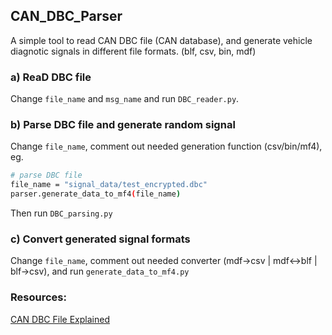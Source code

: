 ## CAN_DBC_Parser

A simple tool to read CAN DBC file (CAN database), and generate vehicle diagnotic signals in different file formats. (blf, csv, bin, mdf)

### a) ReaD DBC file

Change `file_name` and `msg_name` and run `DBC_reader.py`.

### b) Parse DBC file and generate random signal

Change `file_name`, comment out needed generation function (csv/bin/mf4), eg.

```bash
# parse DBC file
file_name = "signal_data/test_encrypted.dbc"
parser.generate_data_to_mf4(file_name)
```

Then run `DBC_parsing.py`

### c) Convert generated signal formats

Change `file_name`, comment out needed converter (mdf->csv | mdf<->blf | blf->csv), and run `generate_data_to_mf4.py`

### Resources:

[CAN DBC File Explained](https://www.csselectronics.com/pages/can-dbc-file-database-intro)
